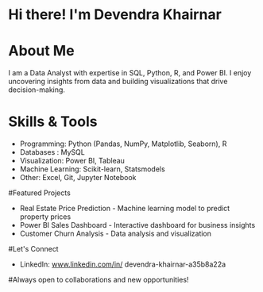 # Hi there! I'm Devendra Khairnar  

# About Me  
I am a Data Analyst with expertise in SQL, Python, R, and Power BI. I enjoy uncovering insights from data and building visualizations that drive decision-making.  

# Skills & Tools  
- Programming: Python (Pandas, NumPy, Matplotlib, Seaborn), R  
- Databases :  MySQL  
- Visualization: Power BI, Tableau  
- Machine Learning: Scikit-learn, Statsmodels  
- Other: Excel, Git, Jupyter Notebook  

#Featured Projects  
- Real Estate Price Prediction - Machine learning model to predict property prices  
- Power BI Sales Dashboard - Interactive dashboard for business insights  
- Customer Churn Analysis - Data analysis and visualization 


#Let's Connect  
- LinkedIn: www.linkedin.com/in/
devendra-khairnar-a35b8a22a



#Always open to collaborations and new opportunities!

